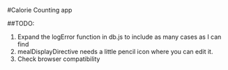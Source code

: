 #Calorie Counting app

##TODO:
1. Expand the logError function in db.js to include as many cases as I can find
2. mealDisplayDirective needs a little pencil icon where you can edit it.
3. Check browser compatibility
